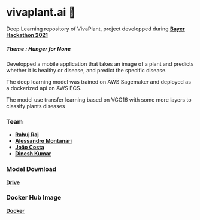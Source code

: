 # vivaplant.ai 🌱
Deep Learning repository of VivaPlant, project developped during [**Bayer Hackathon 2021**](https://www.bayerhackathon.com)

##### Theme : Hunger for None
Developped a mobile application that takes an image of a plant and predicts whether it is healthy or disease, and predict the specific disease.

The deep learning model was trained on AWS Sagemaker and deployed as a dockerized api on AWS ECS.

The model use transfer learning based on VGG16 with some more layers to classify plants diseases

### Team
- [**Rahuj Raj**](https://www.linkedin.com/in/iamrraj/)
- [**Alessandro Montanari**](https://www.linkedin.com/in/a-montanari/)
- [**João Costa**](https://www.linkedin.com/in/joão-costa-808168161/)
- [**Dinesh Kumar**](https://www.linkedin.com/in/dkr27/)

### Model Download 

[**Drive**](https://drive.google.com/file/d/1yQ-lWdRHvneYvAGrEQs2qNCBt9N9CdFe/view)

### Docker Hub Image

[**Docker**](https://hub.docker.com/repository/docker/duranbe/vivaplant)
